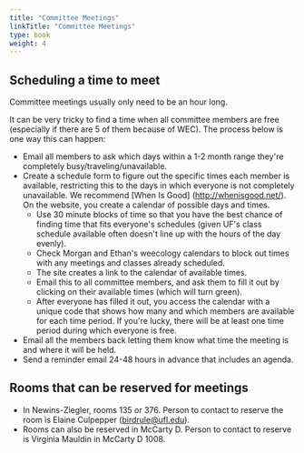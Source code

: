 ```yaml
---
title: "Committee Meetings"
linkTitle: "Committee Meetings"
type: book
weight: 4
---
```


## Scheduling a time to meet

Committee meetings usually only need to be an hour long. 

It can be very tricky to find a time when all committee members are free (especially if there are 5 of them because of WEC). The process below is one way this can happen: 

* Email all members to ask which days within a 1-2 month range they're completely busy/traveling/unavailable. 
* Create a schedule form to figure out the specific times each member is available, restricting this to the days in which everyone is not completely unavailable. We recommend [When Is Good] (http://whenisgood.net/). On the website, you create a calendar of possible days and times.
  * Use 30 minute blocks of time so that you have the best chance of finding time that fits everyone's schedules (given UF's class schedule available often doesn't line up with the hours of the day evenly).
  * Check Morgan and Ethan's weecology calendars to block out times with any meetings and classes already scheduled.
  * The site creates a link to the calendar of available times.
  * Email this to all committee members, and ask them to fill it out by clicking on their available times (which will turn green).
  * After everyone has filled it out, you access the calendar with a unique code that shows how many and which members are available for each time period. If you're lucky, there will be at least one time period during which everyone is free.
* Email all the members back letting them know what time the meeting is and where it will be held. 
* Send a reminder email 24-48 hours in advance that includes an agenda. 

## Rooms that can be reserved for meetings

* In Newins-Ziegler, rooms 135 or 376. Person to contact to reserve the room is Elaine Culpepper (birdrule@ufl.edu). 
* Rooms can also be reserved in McCarty D. Person to contact to reserve is Virginia Mauldin in McCarty D 1008. 
